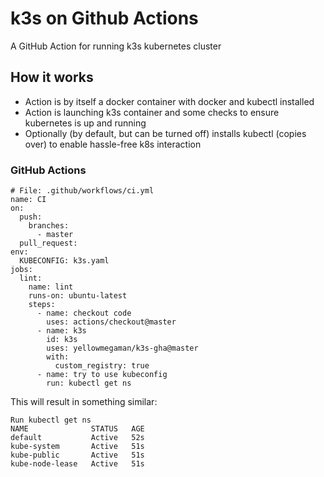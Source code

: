 # k3s on Github Actions

A GitHub Action for running k3s kubernetes cluster


## How it works
 * Action is by itself a docker container with docker and kubectl installed
 * Action is launching k3s container and some checks to ensure kubernetes is up and running
 * Optionally (by default, but can be turned off) installs kubectl (copies over) to enable hassle-free k8s interaction

### GitHub Actions
```
# File: .github/workflows/ci.yml
name: CI
on:
  push:
    branches:
      - master
  pull_request:
env:
  KUBECONFIG: k3s.yaml
jobs:
  lint:
    name: lint
    runs-on: ubuntu-latest
    steps:
      - name: checkout code
        uses: actions/checkout@master
      - name: k3s
        id: k3s
        uses: yellowmegaman/k3s-gha@master
        with:
          custom_registry: true
      - name: try to use kubeconfig
        run: kubectl get ns
```

This will result in something similar:
```
Run kubectl get ns
NAME              STATUS   AGE
default           Active   52s
kube-system       Active   51s
kube-public       Active   51s
kube-node-lease   Active   51s
```
